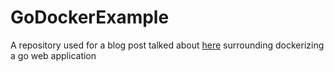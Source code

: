 # GoDockerExample
A repository used for a blog post talked about [here](https://morganabbotts.wordpress.com/2018/06/09/how-to-dockerize-a-go-application/) surrounding dockerizing a go web application

